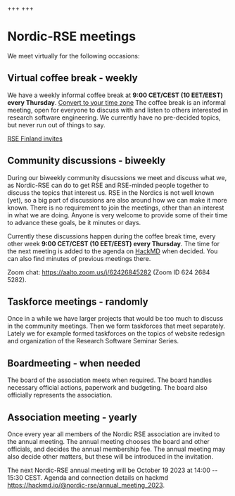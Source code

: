 +++
+++

# Nordic-RSE meetings

We meet virtually for the following occasions:

## Virtual coffee break - weekly

We have a weekly informal coffee break at **9:00 CET/CEST (10 EET/EEST) every Thursday**. [Convert to your time zone](https://arewemeetingyet.com/Helsinki/2021-09-02/10:00/w)
The coffee break is an informal meeting, open for everyone to discuss with and listen to
others interested in research software engineering.  We currently have
no pre-decided topics, but never run out of things to say.

[RSE Finland invites](/events/coffeebreak/#weekly-virtual-coffee-break)

## Community discussions - biweekly

During our biweekly community disucssions we meet and discuss what we, as Nordic-RSE can do to get RSE and RSE-minded people together to discuss the topics that interest us.
RSE in the Nordics is not well known (yet), so a big part of discussions are also around how we can make it more known. There is no requirement to join the meetings, other than an interest in what we are doing. 
Anyone is very welcome to provide some of their time to advance these goals, be it minutes or days. 

Currently these discussions happen during the coffee break time, every other week **9:00 CET/CEST (10 EET/EEST) every Thursday**. The time
for the next meeting is added to the agenda on [HackMD](https://hackmd.io/@nordic-rse/biweekly) when decided. You can also find minutes of previous meetings there.

Zoom chat: <https://aalto.zoom.us/j/62426845282> (Zoom ID 624 2684 5282).

<!---
We meet every other week to discuss the development of Nordic RSE and plan upcoming events. The meeting is on Thursday at **14 CET/CEST (15 EET/EEST)** on each even week.
The agenda for the next meeting and the minutes of previous meetings are kept on [HackMD](https://hackmd.io/@nordic-rse/biweekly).


See the [agenda](https://hackmd.io/@nordic-rse/biweekly) for connection details.
-->

## Taskforce meetings - randomly

Once in a while we have larger projects that would be too much to discuss in the community meetings. Then we form taskforces that meet separately. Lately we for example formed taskforces on the topics of website redesign and organization of the Research Software Seminar Series.

## Boardmeeting - when needed

The board of the association meets when required. The board handles necessary
official actions, paperwork and budgeting. The board also officially represents
the association.

## Association meeting - yearly

Once every year all members of the Nordic RSE association are invited to the
annual meeting. The annual meeting chooses the board and other officials, and
decides the annual membership fee. The annual meeting may also decide other
matters, but these will be introduced in the invitation.

The next Nordic-RSE annual meeting will be October 19 2023 at 14:00 -- 15:30 CEST. Agenda and connection details on hackmd <https://hackmd.io/@nordic-rse/annual_meeting_2023>.
